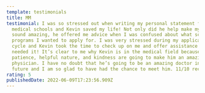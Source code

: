 ```yaml
---
template: testimonials
title: MM
testimonial: I was so stressed out when writing my personal statement for States
  medical schools and Kevin saved my life! Not only did he help make my essay
  sound amazing, he offered me advice when I was confused about what schools /
  programs I wanted to apply for. I was very stressed during my application
  cycle and Kevin took the time to check up on me and offer assistance when I
  needed it! It’s clear to me why Kevin is in the medical field because his
  patience, helpful nature, and kindness are going to make him an amazing
  physician. I have no doubt that he’s going to be an amazing doctor in the
  future and I am so glad to have had the chance to meet him. 11/10 recommend!
rating: 5
publishedDate: 2022-06-09T17:23:56.909Z
---
```

